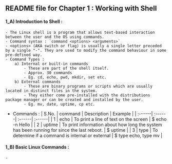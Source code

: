 ## README file for Chapter 1 : Working with Shell

#### 1_A) Introduction to Shell :

    - The Linux shell is a program that allows text-based interaction between the user and the OS using commands.
    - Command syntax : `command <options> <arguments>`
    - <options> (AKA switch or flag) is usually a single letter preceded by a single "-". They are used to modify the command behaviour in some pre-defined way.
    - Command Types :
        a) Internal or built-in commands
            - These are part of the shell itself.
            - Approx. 30 commands
            - Eg. cd, echo, pwd, mkdir, set etc.
        b) External commands
            - These are binary programs or scripts which are usually located in distinct files in the system.
            - They either come pre-installed with the distributions package manager or can be created and installed by the user.
            - Eg. mv, date, uptime, cp etc.
            
   - Commands :
        | S.No. | command | Description | Example |
        | :------| :------| :------| :------|
        | 1 | echo | To print a line of text on the screen | $ echo -n Hello |
        | 2 | uptime | To print information about how long the system has been running for since the last reboot. | $ uptime |
        | 3 | type | To determine if a command is internal or external | $ type echo, type mv |

#### 1_B) Basic Linux Commands :

    - 
